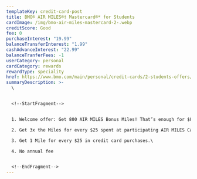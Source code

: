 ```yaml
---
templateKey: credit-card-post
title: BMO® AIR MILES®† Mastercard®* for Students
cardImage: /img/bmo-air-miles-mastercard-2-.webp
creditScore: Good
fee: 0
purchaseInterest: "19.99"
balanceTransferInterest: "1.99"
cashAdvanceInterest: "22.99"
balanceTranferFees: -1
userCategory: personal
cardCategory: rewards
rewardType: speciality
href: https://www.bmo.com/main/personal/credit-cards/2-students-offers/
summaryDescription: >-
  \


  <!--StartFragment-->


  1. Welcome offer: Get 800 AIR MILES Bonus Miles! That’s enough for $80 towards purchases with AIR MILES Cash.\

  2. Get 3x the Miles for every $25 spent at participating AIR MILES Cash Reward Partners.\

  3. Get 1 Mile for every $25 in credit card purchases.\

  4. No annual fee


  <!--EndFragment-->
---
```


